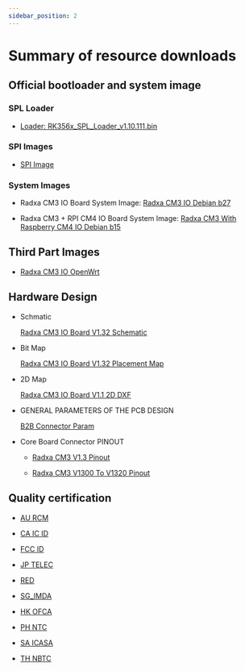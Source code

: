 ```yaml
---
sidebar_position: 2
---
```


# Summary of resource downloads

## Official bootloader and system image

### SPL Loader

- [Loader: RK356x_SPL_Loader_v1.10.111.bin](https://dl.radxa.com/rock3/images/loader/radxa-cm3-io/rk356x_spl_loader_ddr1056_v1.10.111.bin)

### SPI Images

- [SPI Image](https://dl.radxa.com/rock3/images/loader/radxa-cm3-io/radxa-cm3-io-spi-image-g8684d740b9f.img.gz)

### System Images

- Radxa CM3 IO Board System Image: [Radxa CM3 IO Debian b27](https://github.com/radxa-build/radxa-cm3-io/releases/download/b27/radxa-cm3-io_debian_bullseye_kde_b27.img.xz)

- Radxa CM3 + RPI CM4 IO Board System Image: [Radxa CM3 With Raspberry CM4 IO Debian b15](https://github.com/radxa-build/radxa-cm3-rpi-cm4-io/releases/download/b15/radxa-cm3-rpi-cm4-io_debian_bullseye_kde_b15.img.xz)

## Third Part Images

- [Radxa CM3 IO OpenWrt](https://firmware-selector.openwrt.org/?version=SNAPSHOT&target=rockchip%2Farmv8&id=radxa_cm3-io)

## Hardware Design

- Schmatic

  [Radxa CM3 IO Board V1.32 Schematic](https://dl.radxa.com/cm3/io_board/radxa_cm3_io_board_v1.32_schematic.pdf)

- Bit Map

  [Radxa CM3 IO Board V1.32 Placement Map](https://dl.radxa.com/cm3/io_board/radxa_cm3_io_board_v1.32_components_placement_map.pdf)

- 2D Map

  [Radxa CM3 IO Board V1.1 2D DXF](https://dl.radxa.com/cm3/io_board/CM3_IO_V1.1_2D_dxf_20211208.zip)

- GENERAL PARAMETERS OF THE PCB DESIGN

  [B2B Connector Param](https://dl.radxa.com/cm3/io_board/radxa_cm3_io_board_b2b_connector_20230718.asc)

- Core Board Connector PINOUT

  - [Radxa CM3 V1.3 Pinout](https://dl.radxa.com/cm3/docs/radxa_cm3_v1.3_pinout.xlsx)

  - [Radxa CM3 V1300 To V1320 Pinout](https://dl.radxa.com/cm3/docs/radxa_cm3_v1300_to_1320_pinout.xlsx)

## Quality certification

- [AU RCM](https://dl.radxa.com/cm3/compliance/AU_RCM/)

- [CA IC ID](https://dl.radxa.com/cm3/compliance/CA_IC%20ID/)

- [FCC ID](https://dl.radxa.com/cm3/compliance/FCC%20ID/)

- [JP TELEC](https://dl.radxa.com/cm3/compliance/JP_TELEC/)

- [RED](https://dl.radxa.com/cm3/compliance/RED/)

- [SG_IMDA](https://dl.radxa.com/cm3/compliance/SG_IMDA/)

- [HK OFCA](https://dl.radxa.com/cm3/compliance/HK_OFCA.pdf)

- [PH NTC](https://dl.radxa.com/cm3/compliance/PH_NTC.pdf)

- [SA ICASA](https://dl.radxa.com/cm3/compliance/SA_ICASA.pdf)

- [TH NBTC](https://dl.radxa.com/cm3/compliance/TH_NBTC.pdf)
